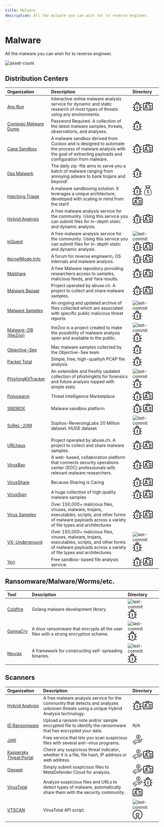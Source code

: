 ```yaml
---
title: Malware
description: All the malware you can wish for to reverse engineer.
---
```


# Malware

All the malware you can wish for to reverse engineer.

![asset-count](https://img.shields.io/badge/Tools%20%26%20Resources%20Available-32-A65F5F?style=for-the-badge)

## Distribution Centers

| Organization | Description | Directory |
| :--- | :--- | :--- |
| [Any.Run](https://app.any.run/submissions/) | Interactive online malware analysis service for dynamic and static research of most types of threats using any environments. | ![malware](../../assets/img/icons/malware.png) ![register-profile](../../assets/img/icons/registration.png) |
| [Contagio Malware Dump](https://contagiodump.blogspot.com/) | Password Required. A collection of the latest malware samples, threats, observations, and analyses. | ![malware](../../assets/img/icons/malware.png) |
| [Cape Sandbox](https://capesandbox.com/) | A malware sandbox derived from Cuckoo and is designed to automate the process of malware analysis with the goal of extracting payloads and configuration from malware. | ![malware](../../assets/img/icons/malware.png) ![register-profile](../../assets/img/icons/registration.png) |
| [Das Malwerk](https://www.dasmalwerk.eu/) | The daily zip-file aims to serve you a batch of malware ranging from annoying adware to bank trojans and beyond! | ![malware](../../assets/img/icons/malware.png) |
| [Hatching Triage](https://tria.ge/) | A malware sandboxing solution. It leverages a unique architecture, developed with scaling in mind from the start! | ![malware](../../assets/img/icons/malware.png) ![paid-product](../../assets/img/icons/payment.png) ![register-profile](../../assets/img/icons/registration.png) |
| [Hybrid Analysis](https://www.hybrid-analysis.com/) | A free malware analysis service for the community. Using this service you can submit files for in-depth static and dynamic analysis. | ![malware](../../assets/img/icons/malware.png) ![register-profile](../../assets/img/icons/registration.png) |
| [InQuest](https://github.com/InQuest/malware-samples) | A free malware analysis service for the community. Using this service you can submit files for in-depth static and dynamic analysis. | ![last-commit](https://img.shields.io/github/last-commit/InQuest/malware-samples?color=a65f5f&style=flat-square) ![malware](../../assets/img/icons/malware.png) ![register-profile](../../assets/img/icons/registration.png) |
| [KernelMode.Info](https://www.kernelmode.info/forum/) | A forum for reverse engineerin, OS internals and malware analysis. | ![malware](../../assets/img/icons/malware.png) ![register-profile](../../assets/img/icons/registration.png) |
| [Malshare](https://www.malshare.com/) | A free Malware repository providing researchers access to samples, malicious feeds, and Yara results. | ![malware](../../assets/img/icons/malware.png) ![register-profile](../../assets/img/icons/registration.png) |
| [Malware Bazaar](https://bazaar.abuse.ch/browse/) | Project operated by abuse.ch. A project to collect and share malware samples. | ![malware](../../assets/img/icons/malware.png) ![register-profile](../../assets/img/icons/registration.png) |
| [Malware Samples](https://github.com/MalwareSamples/Malware-Feed/) | An ongoing and updated archive of files collected which are associated with specific public malicious threat reports | ![last-commit](https://img.shields.io/github/last-commit/MalwareSamples/Malware-Feed?color=a65f5f&style=flat-square) ![malware](../../assets/img/icons/malware.png) |
| [Malware-DB \(theZoo\)](https://github.com/ytisf/theZoo) | theZoo is a project created to make the possibility of malware analysis open and available to the public. | ![last-commit](https://img.shields.io/github/last-commit/ytisf/theZoo?color=a65f5f&style=flat-square) ![malware](../../assets/img/icons/malware.png) |
| [Objective-See](https://objective-see.com/malware.html) | Mac malware samples collected by the Objective-See team | ![malware](../../assets/img/icons/malware.png) |
| [Packet Total](https://packettotal.com/malware-archive.html) | Simple, free, high-qualityh PCAP file analysis | ![malware](../../assets/img/icons/malware.png) |
| [PhishingKitTracker](https://github.com/marcoramilli/PhishingKitTracker) | An extensible and freshly updated collection of phishingkits for forensics and future analysis topped with simple stats | ![last-commit](https://img.shields.io/github/last-commit/marcoramilli/PhishingKitTracker?color=a65f5f&style=flat-square) ![malware](../../assets/img/icons/malware.png) |
| [Polyswarm](https://polyswarm.network/) | Threat Intelligence Marketplace | ![malware](../../assets/img/icons/malware.png) ![register-profile](../../assets/img/icons/registration.png) |
| [SNDBOX](https://app.sndbox.com/) | Malware sandbox platform | ![malware](../../assets/img/icons/malware.png) ![register-profile](../../assets/img/icons/registration.png) |
| [SoReL-20M](https://github.com/sophos-ai/SOREL-20M) | Sophos-ReversingLabs 20 Million dataset. HUGE dataset. | ![last-commit](https://img.shields.io/github/last-commit/sophos-ai/SOREL-20M?color=a65f5f&style=flat-square) ![malware](../../assets/img/icons/malware.png) |
| [URLhaus](https://urlhaus.abuse.ch/browse/) | Project operated by abuse.ch. A project to collect and share malware samples. | ![malware](../../assets/img/icons/malware.png) ![register-profile](../../assets/img/icons/registration.png) |
| [VirusBay](https://beta.virusbay.io) | A web-based, collaboration platform that connects security operations center \(SOC\) professionals with relevant malware researchers. | ![malware](../../assets/img/icons/malware.png) ![register-profile](../../assets/img/icons/registration.png) |
| [VirusShare](https://virusshare.com/) | Because Sharing is Caring | ![malware](../../assets/img/icons/malware.png) ![register-profile](../../assets/img/icons/registration.png) |
| [VirusSign](https://virussign.com/) | A huge collection of high quality malware samples | ![malware](../../assets/img/icons/malware.png) ![register-profile](../../assets/img/icons/registration.png) |
| [Virus Samples](https://www.virussamples.com/) | Over 150,000+ malicious files, viruses, malware, trojans, executables, scripts, and other forms of malware payloads across a variety of file types and architectures | ![malware](../../assets/img/icons/malware.png) ![register-profile](../../assets/img/icons/registration.png) |
| [VX-Underground](hhttps://github.com/vxunderground/MalwareSourceCode) | Over 150,000+ malicious files, viruses, malware, trojans, executables, scripts, and other forms of malware payloads across a variety of file types and architectures. | ![last-commit](https://img.shields.io/github/last-commit/vxunderground/MalwareSourceCode?color=a65f5f&style=flat-square) ![malware](../../assets/img/icons/malware.png) |
| [Yori](https://yomi.yoroi.company/upload) | Free sandbox-based file analysis service. | ![malware](../../assets/img/icons/malware.png) ![register-profile](../../assets/img/icons/registration.png) |

## Ransomware/Malware/Worms/etc.

| Tool | Description | Directory |
| :--- | :--- | :--- |
| [Coldfire](https://github.com/redcode-labs/Coldfire) | Golang malware development library. | ![last-commit](https://img.shields.io/github/last-commit/redcode-labs/Coldfire?color=a65f5f&style=flat-square) ![malware](../../assets/img/icons/malware.png) |
| [GonnaCry](https://github.com/tarcisio-marinho/GonnaCry) | A linux ransomware that encrypts all the user files with a strong encryption scheme. | ![last-commit](https://img.shields.io/github/last-commit/tarcisio-marinho/GonnaCry?color=a65f5f&style=flat-square) ![malware](../../assets/img/icons/malware.png) |
| [Neurax](https://github.com/redcode-labs/Neurax) | A framework for constructing self-spreading binaries. | ![last-commit](https://img.shields.io/github/last-commit/redcode-labs/Neurax?color=a65f5f&style=flat-square) ![malware](../../assets/img/icons/malware.png) |

## Scanners

| Organization | Description | Directory |
| :--- | :--- | :--- |
| [Hybrid Analysis](https://www.hybrid-analysis.com/) | A free malware analysis service for the community that detects and analyzes unknown threats using a unique Hybrid Analysis technology. | ![malware](../../assets/img/icons/malware.png) ![register-profile](../../assets/img/icons/registration.png) |
| [ID Ransomware](https://id-ransomware.malwarehunterteam.com/index.php) | Upload a ransom note and/or sample encrypted file to identify the ransomware that has encrypted your data. | N/A |
| [Jotti](https://virusscan.jotti.org/) | Free service that lets you scan suspicious files with several anti-virus programs. | ![freemium-service](../../assets/img/icons/freemium.png) |
| [Kaspersky Threat Portal](https://opentip.kaspersky.com/) | Сheck any suspicious threat indicator, whether it is a file, file hash, IP address or web address. | ![freemium-service](../../assets/img/icons/freemium.png) ![register-profile](../../assets/img/icons/registration.png) |
| [Opswat](https://metadefender.opswat.com/) | Simply submit suspicious files to MetaDefender Cloud for analysis. | ![freemium-service](../../assets/img/icons/freemium.png) ![register-profile](../../assets/img/icons/registration.png) |
| [VirusTotal](https://www.virustotal.com/gui/) | Analyze suspicious files and URLs to detect types of malware, automatically share them with the security community. | ![freemium-service](../../assets/img/icons/freemium.png) ![malware](../../assets/img/icons/malware.png) ![register-profile](../../assets/img/icons/registration.png) |
| [VTSCAN](https://github.com/redcode-labs/VTSCAN) | VirusTotal API script. | ![last-commit](https://img.shields.io/github/last-commit/redcode-labs/VTSCAN?color=a65f5f&style=flat-square) ![opensource](../../assets/img/icons/open-source.png) |


